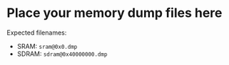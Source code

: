 # Place your memory dump files here

Expected filenames:

- SRAM: `sram@0x0.dmp`
- SDRAM: `sdram@0x40000000.dmp`
